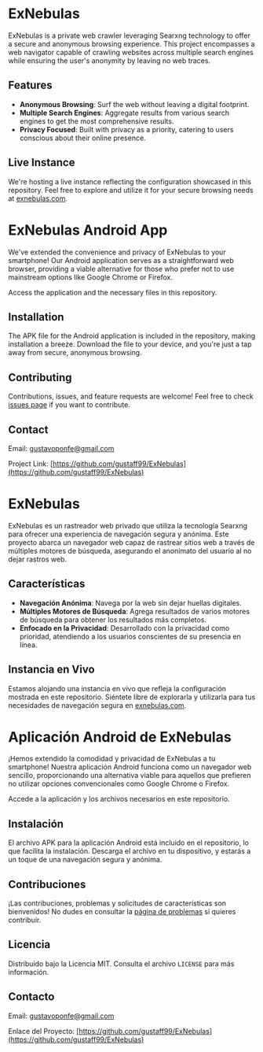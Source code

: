 # ExNebulas


ExNebulas is a private web crawler leveraging Searxng technology to offer a secure and anonymous browsing experience. This project encompasses a web navigator capable of crawling websites across multiple search engines while ensuring the user's anonymity by leaving no web traces.

## Features

- **Anonymous Browsing**: Surf the web without leaving a digital footprint.
- **Multiple Search Engines**: Aggregate results from various search engines to get the most comprehensive results.
- **Privacy Focused**: Built with privacy as a priority, catering to users conscious about their online presence.

## Live Instance

We're hosting a live instance reflecting the configuration showcased in this repository. Feel free to explore and utilize it for your secure browsing needs at [exnebulas.com](https://exnebulas.com/).

# ExNebulas Android App

We've extended the convenience and privacy of ExNebulas to your smartphone! Our Android application serves as a straightforward web browser, providing a viable alternative for those who prefer not to use mainstream options like Google Chrome or Firefox.

Access the application and the necessary files in this repository.

## Installation

The APK file for the Android application is included in the repository, making installation a breeze. Download the file to your device, and you're just a tap away from secure, anonymous browsing.

## Contributing

Contributions, issues, and feature requests are welcome! Feel free to check [issues page](#) if you want to contribute.


## Contact

Email: [gustavoponfe@gmail.com](mailto:gustavoponfe@gmail.com)

Project Link: [https://github.com/gustaff99/ExNebulas](https://github.com/gustaff99/ExNebulas)

# ExNebulas

ExNebulas es un rastreador web privado que utiliza la tecnología Searxng para ofrecer una experiencia de navegación segura y anónima. Este proyecto abarca un navegador web capaz de rastrear sitios web a través de múltiples motores de búsqueda, asegurando el anonimato del usuario al no dejar rastros web.

## Características

- **Navegación Anónima**: Navega por la web sin dejar huellas digitales.
- **Múltiples Motores de Búsqueda**: Agrega resultados de varios motores de búsqueda para obtener los resultados más completos.
- **Enfocado en la Privacidad**: Desarrollado con la privacidad como prioridad, atendiendo a los usuarios conscientes de su presencia en línea.

## Instancia en Vivo

Estamos alojando una instancia en vivo que refleja la configuración mostrada en este repositorio. Siéntete libre de explorarla y utilizarla para tus necesidades de navegación segura en [exnebulas.com](https://exnebulas.com/).

# Aplicación Android de ExNebulas

¡Hemos extendido la comodidad y privacidad de ExNebulas a tu smartphone! Nuestra aplicación Android funciona como un navegador web sencillo, proporcionando una alternativa viable para aquellos que prefieren no utilizar opciones convencionales como Google Chrome o Firefox.

Accede a la aplicación y los archivos necesarios en este repositorio.

## Instalación

El archivo APK para la aplicación Android está incluido en el repositorio, lo que facilita la instalación. Descarga el archivo en tu dispositivo, y estarás a un toque de una navegación segura y anónima.

## Contribuciones

¡Las contribuciones, problemas y solicitudes de características son bienvenidos! No dudes en consultar la [página de problemas](#) si quieres contribuir.

## Licencia

Distribuido bajo la Licencia MIT. Consulta el archivo `LICENSE` para más información.

## Contacto

Email: [gustavoponfe@gmail.com](mailto:gustavoponfe@gmail.com)

Enlace del Proyecto: [https://github.com/gustaff99/ExNebulas](https://github.com/gustaff99/ExNebulas)

